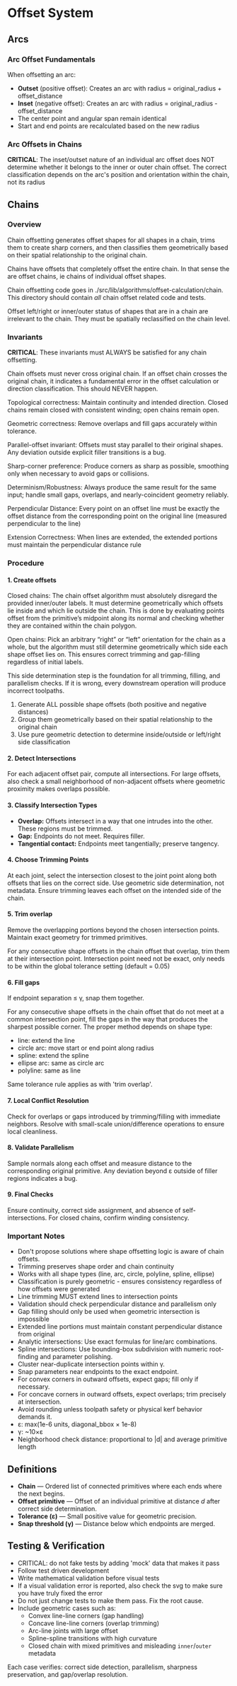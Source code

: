 # Offset System

## Arcs

### Arc Offset Fundamentals

When offsetting an arc:

- **Outset** (positive offset): Creates an arc with radius = original_radius + offset_distance
- **Inset** (negative offset): Creates an arc with radius = original_radius - offset_distance
- The center point and angular span remain identical
- Start and end points are recalculated based on the new radius

### Arc Offsets in Chains

**CRITICAL**: The inset/outset nature of an individual arc offset does NOT determine whether it belongs to the inner or outer chain offset. The correct classification depends on the arc's position and orientation within the chain, not its radius

## Chains

### Overview

Chain offsetting generates offset shapes for all shapes in a chain, trims them to create sharp corners, and then classifies them geometrically based on their spatial relationship to the original chain.

Chains have offsets that completely offset the entire chain. In that sense the are offset chains, ie chains of individual offset shapes.

Chain offsetting code goes in ./src/lib/algorithms/offset-calculation/chain. This directory should contain _all_ chain offset related code and tests.

Offset left/right or inner/outer status of shapes that are in a chain are irrelevant to the chain. They must be spatially reclassified on the chain level.

### Invariants

**CRITICAL**: These invariants must ALWAYS be satisfied for any chain offsetting.

Chain offsets must never cross original chain. If an offset chain crosses the original chain, it indicates a fundamental error in the offset calculation or direction classification. This should NEVER happen.

Topological correctness: Maintain continuity and intended direction. Closed chains remain closed with consistent winding; open chains remain open.

Geometric correctness: Remove overlaps and fill gaps accurately within tolerance.

Parallel-offset invariant: Offsets must stay parallel to their original shapes. Any deviation outside explicit filler transitions is a bug.

Sharp-corner preference: Produce corners as sharp as possible, smoothing only when necessary to avoid gaps or collisions.

Determinism/Robustness: Always produce the same result for the same input; handle small gaps, overlaps, and nearly-coincident geometry reliably.

Perpendicular Distance: Every point on an offset line must be exactly the offset distance from the corresponding point on the original line
(measured perpendicular to the line)

Extension Correctness: When lines are extended, the extended portions must maintain the perpendicular distance rule

### Procedure

#### 1. Create offsets

Closed chains: The chain offset algorithm must absolutely disregard the provided inner/outer labels. It must determine geometrically which offsets lie inside and which lie outside the chain. This is done by evaluating points offset from the primitive’s midpoint along its normal and checking whether they are contained within the chain polygon.

Open chains: Pick an arbitrary “right” or “left” orientation for the chain as a whole, but the algorithm must still determine geometrically which side each shape offset lies on. This ensures correct trimming and gap-filling regardless of initial labels.

This side determination step is the foundation for all trimming, filling, and parallelism checks. If it is wrong, every downstream operation will produce incorrect toolpaths.

1. Generate ALL possible shape offsets (both positive and negative distances)
2. Group them geometrically based on their spatial relationship to the original chain
3. Use pure geometric detection to determine inside/outside or left/right side classification

#### 2. Detect Intersections

For each adjacent offset pair, compute all intersections. For large offsets, also check a small neighborhood of non-adjacent offsets where geometric proximity makes overlaps possible.

#### 3. Classify Intersection Types

- **Overlap:** Offsets intersect in a way that one intrudes into the other. These regions must be trimmed.
- **Gap:** Endpoints do not meet. Requires filler.
- **Tangential contact:** Endpoints meet tangentially; preserve tangency.

#### 4. Choose Trimming Points

At each joint, select the intersection closest to the joint point along both offsets that lies on the correct side. Use geometric side determination, not metadata. Ensure trimming leaves each offset on the intended side of the chain.

#### 5. Trim overlap

Remove the overlapping portions beyond the chosen intersection points. Maintain exact geometry for trimmed primitives.

For any consecutive shape offsets in the chain offset that overlap, trim them at their intersection point. Intersection point need not be exact, only needs to be within the global tolerance setting (default = 0.05)

#### 6. Fill gaps

If endpoint separation ≤ γ, snap them together.

For any consecutive shape offsets in the chain offset that do not meet at a common intersection point, fill the gaps in the way that produces the sharpest possible corner. The proper method depends on shape type:

- line: extend the line
- circle arc: move start or end point along radius
- spline: extend the spline
- ellipse arc: same as circle arc
- polyline: same as line

Same tolerance rule applies as with 'trim overlap'.

#### 7. Local Conflict Resolution

Check for overlaps or gaps introduced by trimming/filling with immediate neighbors. Resolve with small-scale union/difference operations to ensure local cleanliness.

#### 8. Validate Parallelism

Sample normals along each offset and measure distance to the corresponding original primitive. Any deviation beyond ε outside of filler regions indicates a bug.

#### 9. Final Checks

Ensure continuity, correct side assignment, and absence of self-intersections. For closed chains, confirm winding consistency.

### Important Notes

- Don't propose solutions where shape offsetting logic is aware of chain offsets.
- Trimming preserves shape order and chain continuity
- Works with all shape types (line, arc, circle, polyline, spline, ellipse)
- Classification is purely geometric - ensures consistency regardless of how offsets were generated
- Line trimming MUST extend lines to intersection points
- Validation should check perpendicular distance and parallelism only
- Gap filling should only be used when geometric intersection is impossible
- Extended line portions must maintain constant perpendicular distance from original
- Analytic intersections: Use exact formulas for line/arc combinations.
- Spline intersections: Use bounding-box subdivision with numeric root-finding and parameter polishing.
- Cluster near-duplicate intersection points within γ.
- Snap parameters near endpoints to the exact endpoint.
- For convex corners in outward offsets, expect gaps; fill only if necessary.
- For concave corners in outward offsets, expect overlaps; trim precisely at intersection.
- Avoid rounding unless toolpath safety or physical kerf behavior demands it.
- ε: max(1e-6 units, diagonal_bbox × 1e-8)
- γ: ~10×ε
- Neighborhood check distance: proportional to |d| and average primitive length

## Definitions

- **Chain** — Ordered list of connected primitives where each ends where the next begins.
- **Offset primitive** — Offset of an individual primitive at distance _d_ after correct side determination.
- **Tolerance (ε)** — Small positive value for geometric precision.
- **Snap threshold (γ)** — Distance below which endpoints are merged.

## Testing & Verification

- CRITICAL: do not fake tests by adding 'mock' data that makes it pass
- Follow test driven development
- Write mathematical validation before visual tests
- If a visual validation error is reported, also check the svg to make sure you have truly fixed the error
- Do not just change tests to make them pass. Fix the root cause.
- Include geometric cases such as:
  - Convex line-line corners (gap handling)
  - Concave line-line corners (overlap trimming)
  - Arc-line joints with large offset
  - Spline-spline transitions with high curvature
  - Closed chain with mixed primitives and misleading `inner`/`outer` metadata

Each case verifies: correct side detection, parallelism, sharpness preservation, and gap/overlap resolution.
